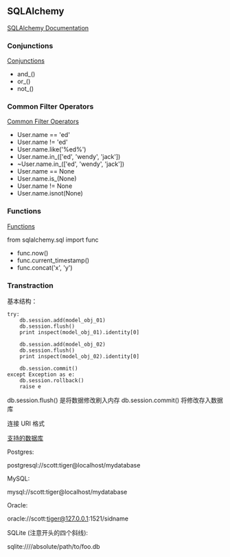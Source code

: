 ## SQLAlchemy

[SQLAlchemy Documentation](http://docs.sqlalchemy.org/en/latest)


### Conjunctions

[Conjunctions](http://docs.sqlalchemy.org/en/latest/core/tutorial.html#conjunctions)

- and_()
- or_()
- not_()


### Common Filter Operators

[Common Filter Operators](http://docs.sqlalchemy.org/en/latest/orm/tutorial.html#common-filter-operators)

- User.name == 'ed'
- User.name != 'ed'
- User.name.like('%ed%')
- User.name.in_(['ed', 'wendy', 'jack'])
- ~User.name.in_(['ed', 'wendy', 'jack'])
- User.name == None
- User.name.is_(None)
- User.name != None
- User.name.isnot(None)


### Functions

[Functions](http://docs.sqlalchemy.org/en/latest/core/tutorial.html#functions)

from sqlalchemy.sql import func

- func.now()
- func.current_timestamp()
- func.concat('x', 'y')


### Transtraction

基本结构：
```
try:
    db.session.add(model_obj_01)
    db.session.flush()
    print inspect(model_obj_01).identity[0]
    
    db.session.add(model_obj_02)
    db.session.flush()
    print inspect(model_obj_02).identity[0]

    db.session.commit()
except Exception as e:
    db.session.rollback()
    raise e
```

db.session.flush() 是将数据修改刷入内存
db.session.commit() 将修改存入数据库


连接 URI 格式

[支持的数据库](http://www.sqlalchemy.org/docs/core/engines.html)

Postgres:

postgresql://scott:tiger@localhost/mydatabase

MySQL:

mysql://scott:tiger@localhost/mydatabase

Oracle:

oracle://scott:tiger@127.0.0.1:1521/sidname

SQLite (注意开头的四个斜线):

sqlite:////absolute/path/to/foo.db

